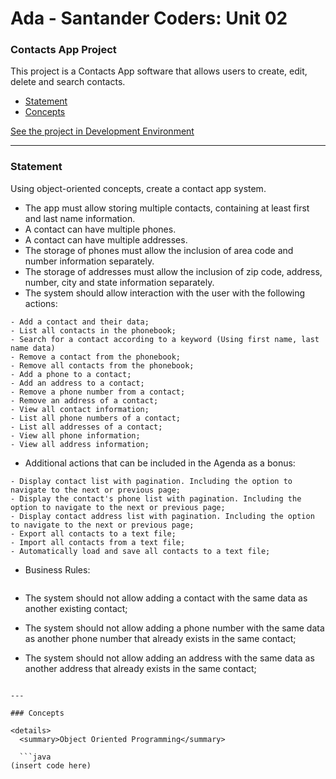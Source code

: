 # Ada - Santander Coders: Unit 02

### Contacts App Project

This project is a Contacts App software that allows users to create, edit, delete and search contacts.

- [Statement](#statement)
- [Concepts](#concepts)

[See the project in Development Environment](https://github.dev/arthurbicego/ada-santander-coders-02/)

---

### Statement

Using object-oriented concepts, create a contact app system.
- The app must allow storing multiple contacts, containing at least first and last name information.
- A contact can have multiple phones.
- A contact can have multiple addresses.
- The storage of phones must allow the inclusion of area code and number information separately.
- The storage of addresses must allow the inclusion of zip code, address, number, city and state information separately.
- The system should allow interaction with the user with the following actions:

```
- Add a contact and their data;
- List all contacts in the phonebook;
- Search for a contact according to a keyword (Using first name, last name data)
- Remove a contact from the phonebook;
- Remove all contacts from the phonebook;
- Add a phone to a contact;
- Add an address to a contact;
- Remove a phone number from a contact;
- Remove an address of a contact;
- View all contact information;
- List all phone numbers of a contact;
- List all addresses of a contact;
- View all phone information;
- View all address information;
```

- Additional actions that can be included in the Agenda as a bonus:

```
- Display contact list with pagination. Including the option to navigate to the next or previous page;
- Display the contact's phone list with pagination. Including the option to navigate to the next or previous page;
- Display contact address list with pagination. Including the option to navigate to the next or previous page;
- Export all contacts to a text file;
- Import all contacts from a text file;
- Automatically load and save all contacts to a text file;
```

- Business Rules:
  
  ```
- The system should not allow adding a contact with the same data as another existing contact;
- The system should not allow adding a phone number with the same data as another phone number that already exists in the same contact;
- The system should not allow adding an address with the same data as another address that already exists in the same contact;
```

---

### Concepts

<details>
  <summary>Object Oriented Programming</summary>

  ```java
(insert code here)
  ```
</details>
